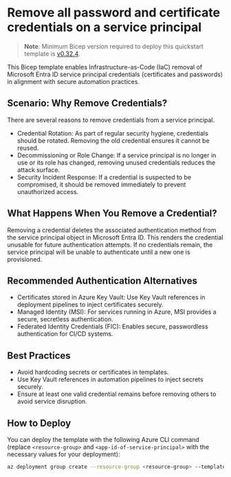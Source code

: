 # Remove all password and certificate credentials on a service principal

> **Note**: Minimum Bicep version required to deploy this quickstart template is [v0.32.4](https://github.com/Azure/bicep/releases/tag/v0.32.4).

This Bicep template enables Infrastructure-as-Code (IaC) removal of Microsoft Entra ID service principal credentials (certificates and passwords) in alignment with secure automation practices.

## Scenario: Why Remove Credentials?
There are several reasons to remove credentials from a service principal.
- Credential Rotation: As part of regular security hygiene, credentials should be rotated. Removing the old credential ensures it cannot be reused.
- Decommissioning or Role Change: If a service principal is no longer in use or its role has changed, removing unused credentials reduces the attack surface.
- Security Incident Response: If a credential is suspected to be compromised, it should be removed immediately to prevent unauthorized access.

## What Happens When You Remove a Credential?
Removing a credential deletes the associated authentication method from the service principal object in Microsoft Entra ID. This renders the credential unusable for future authentication attempts. If no credentials remain, the service principal will be unable to authenticate until a new one is provisioned.

## Recommended Authentication Alternatives
- Certificates stored in Azure Key Vault: Use Key Vault references in deployment pipelines to inject certificates securely.
- Managed Identity (MSI): For services running in Azure, MSI provides a secure, secretless authentication.
- Federated Identity Credentials (FIC): Enables secure, passwordless authentication for CI/CD systems.

## Best Practices
- Avoid hardcoding secrets or certificates in templates.
- Use Key Vault references in automation pipelines to inject secrets securely.
- Ensure at least one valid credential remains before removing others to avoid service disruption.

## How to Deploy
You can deploy the template with the following Azure CLI command (replace `<resource-group>` and `<app-id-of-service-principal>` with the necessary values for your deployment):

```sh
az deployment group create --resource-group <resource-group> --template-file main.bicep --parameters applicationId=<app-id-of-service-principal>
```
